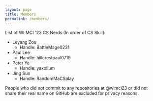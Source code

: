 ```yaml
---
layout: page
title: Members
permalink: /members/
---
```


List of WLMCI '23 CS Nerds (In order of CS Skill):
* Leyang Zou
    * Handle: BattleMage0231
* Paul Lee
    * Handle: hillcrestpaul0719
* Peter Ye
    * Handle: yaxollum
* Jing Sun
    * Handle: RandomMaCSplay

People who did not commit to any repositories at @wlmci23 or did not share their real name on GitHub are excluded for privacy reasons.
